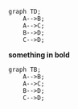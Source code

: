 ```mermaid
graph TD;
    A-->B;
    A-->C;
    B-->D;
    C-->D;
```

**something in bold**

```mermaid
graph TB;
    A-->B;
    A-->C;
    B-->D;
    C-->D;
```
